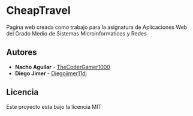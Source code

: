 # CheapTravel

Pagina web creada como trabajo para la asignatura de Aplicaciones Web del Grado Medio de Sistemas Microinformaticos y Redes

## Autores

* **Nacho Aguilar** - [TheCoderGamer1000](https://github.com/TheCoderGamer1000)
* **Diego Jimer**   - [Diegojimer11dj](https://github.com/Diegojimer11dj)

## Licencia

Este proyecto esta bajo la licencia MIT
